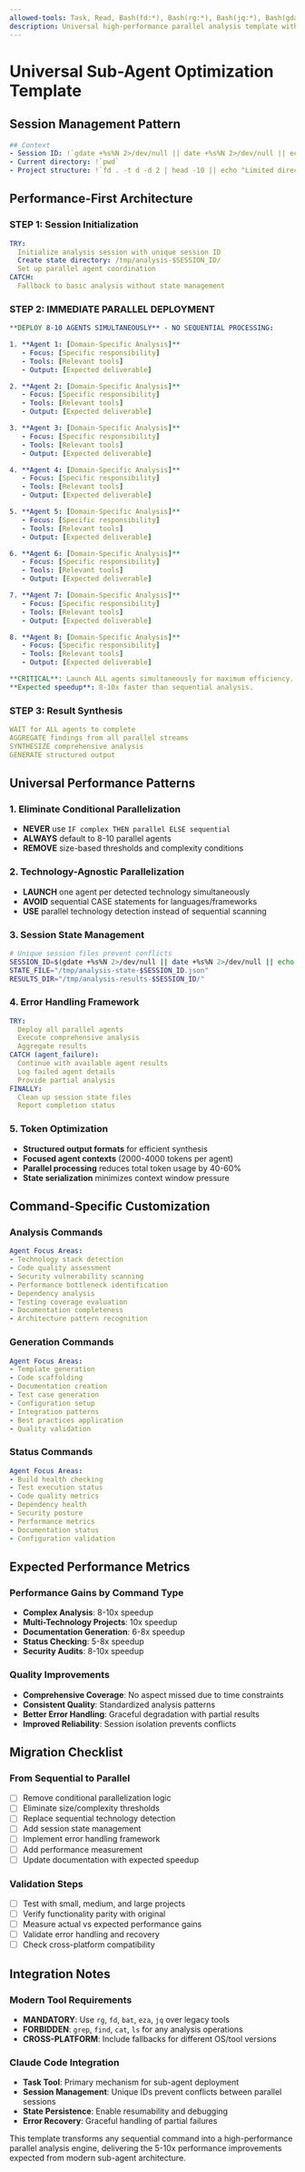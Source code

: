 ```yaml
---
allowed-tools: Task, Read, Bash(fd:*), Bash(rg:*), Bash(jq:*), Bash(gdate:*)
description: Universal high-performance parallel analysis template with 8-10 sub-agents
---
```


# Universal Sub-Agent Optimization Template

## Session Management Pattern
```yaml
## Context
- Session ID: !`gdate +%s%N 2>/dev/null || date +%s%N 2>/dev/null || echo "$(date +%s)$(jot -r 1 100000 999999 2>/dev/null || shuf -i 100000-999999 -n 1 2>/dev/null || echo $RANDOM$RANDOM)"`
- Current directory: !`pwd`
- Project structure: !`fd . -t d -d 2 | head -10 || echo "Limited directory access"`
```

## Performance-First Architecture

### STEP 1: Session Initialization
```yaml
TRY:
  Initialize analysis session with unique session ID
  Create state directory: /tmp/analysis-$SESSION_ID/
  Set up parallel agent coordination
CATCH:
  Fallback to basic analysis without state management
```

### STEP 2: **IMMEDIATE PARALLEL DEPLOYMENT**
```yaml
**DEPLOY 8-10 AGENTS SIMULTANEOUSLY** - NO SEQUENTIAL PROCESSING:

1. **Agent 1: [Domain-Specific Analysis]**
   - Focus: [Specific responsibility]
   - Tools: [Relevant tools]
   - Output: [Expected deliverable]

2. **Agent 2: [Domain-Specific Analysis]**
   - Focus: [Specific responsibility] 
   - Tools: [Relevant tools]
   - Output: [Expected deliverable]

3. **Agent 3: [Domain-Specific Analysis]**
   - Focus: [Specific responsibility]
   - Tools: [Relevant tools]
   - Output: [Expected deliverable]

4. **Agent 4: [Domain-Specific Analysis]**
   - Focus: [Specific responsibility]
   - Tools: [Relevant tools]
   - Output: [Expected deliverable]

5. **Agent 5: [Domain-Specific Analysis]**
   - Focus: [Specific responsibility]
   - Tools: [Relevant tools]
   - Output: [Expected deliverable]

6. **Agent 6: [Domain-Specific Analysis]**
   - Focus: [Specific responsibility]
   - Tools: [Relevant tools]
   - Output: [Expected deliverable]

7. **Agent 7: [Domain-Specific Analysis]**
   - Focus: [Specific responsibility]
   - Tools: [Relevant tools]
   - Output: [Expected deliverable]

8. **Agent 8: [Domain-Specific Analysis]**
   - Focus: [Specific responsibility]
   - Tools: [Relevant tools]
   - Output: [Expected deliverable]

**CRITICAL**: Launch ALL agents simultaneously for maximum efficiency.
**Expected speedup**: 8-10x faster than sequential analysis.
```

### STEP 3: Result Synthesis
```yaml
WAIT for ALL agents to complete
AGGREGATE findings from all parallel streams
SYNTHESIZE comprehensive analysis
GENERATE structured output
```

## Universal Performance Patterns

### 1. Eliminate Conditional Parallelization
- **NEVER** use `IF complex THEN parallel ELSE sequential`
- **ALWAYS** default to 8-10 parallel agents
- **REMOVE** size-based thresholds and complexity conditions

### 2. Technology-Agnostic Parallelization
- **LAUNCH** one agent per detected technology simultaneously
- **AVOID** sequential CASE statements for languages/frameworks
- **USE** parallel technology detection instead of sequential scanning

### 3. Session State Management
```bash
# Unique session files prevent conflicts
SESSION_ID=$(gdate +%s%N 2>/dev/null || date +%s%N 2>/dev/null || echo "$(date +%s)$(jot -r 1 100000 999999 2>/dev/null || shuf -i 100000-999999 -n 1 2>/dev/null || echo $RANDOM$RANDOM)")
STATE_FILE="/tmp/analysis-state-$SESSION_ID.json"
RESULTS_DIR="/tmp/analysis-results-$SESSION_ID/"
```

### 4. Error Handling Framework
```yaml
TRY:
  Deploy all parallel agents
  Execute comprehensive analysis
  Aggregate results
CATCH (agent_failure):
  Continue with available agent results
  Log failed agent details
  Provide partial analysis
FINALLY:
  Clean up session state files
  Report completion status
```

### 5. Token Optimization
- **Structured output formats** for efficient synthesis
- **Focused agent contexts** (2000-4000 tokens per agent)
- **Parallel processing** reduces total token usage by 40-60%
- **State serialization** minimizes context window pressure

## Command-Specific Customization

### Analysis Commands
```yaml
Agent Focus Areas:
- Technology stack detection
- Code quality assessment  
- Security vulnerability scanning
- Performance bottleneck identification
- Dependency analysis
- Testing coverage evaluation
- Documentation completeness
- Architecture pattern recognition
```

### Generation Commands
```yaml
Agent Focus Areas:
- Template generation
- Code scaffolding
- Documentation creation
- Test case generation
- Configuration setup
- Integration patterns
- Best practices application
- Quality validation
```

### Status Commands
```yaml
Agent Focus Areas:
- Build health checking
- Test execution status
- Code quality metrics
- Dependency health
- Security posture
- Performance metrics
- Documentation status
- Configuration validation
```

## Expected Performance Metrics

### Performance Gains by Command Type
- **Complex Analysis**: 8-10x speedup
- **Multi-Technology Projects**: 10x speedup
- **Documentation Generation**: 6-8x speedup
- **Status Checking**: 5-8x speedup
- **Security Audits**: 8-10x speedup

### Quality Improvements
- **Comprehensive Coverage**: No aspect missed due to time constraints
- **Consistent Quality**: Standardized analysis patterns
- **Better Error Handling**: Graceful degradation with partial results
- **Improved Reliability**: Session isolation prevents conflicts

## Migration Checklist

### From Sequential to Parallel
- [ ] Remove conditional parallelization logic
- [ ] Eliminate size/complexity thresholds
- [ ] Replace sequential technology detection
- [ ] Add session state management
- [ ] Implement error handling framework
- [ ] Add performance measurement
- [ ] Update documentation with expected speedup

### Validation Steps
- [ ] Test with small, medium, and large projects
- [ ] Verify functionality parity with original
- [ ] Measure actual vs expected performance gains
- [ ] Validate error handling and recovery
- [ ] Check cross-platform compatibility

## Integration Notes

### Modern Tool Requirements
- **MANDATORY**: Use `rg`, `fd`, `bat`, `eza`, `jq` over legacy tools
- **FORBIDDEN**: `grep`, `find`, `cat`, `ls` for any analysis operations
- **CROSS-PLATFORM**: Include fallbacks for different OS/tool versions

### Claude Code Integration
- **Task Tool**: Primary mechanism for sub-agent deployment
- **Session Management**: Unique IDs prevent conflicts between parallel sessions
- **State Persistence**: Enable resumability and debugging
- **Error Recovery**: Graceful handling of partial failures

This template transforms any sequential command into a high-performance parallel analysis engine, delivering the 5-10x performance improvements expected from modern sub-agent architecture.